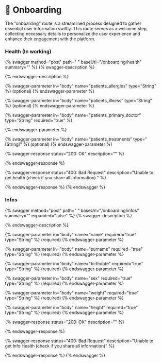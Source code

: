 # 📃 Onboarding

The "onboarding" route is a streamlined process designed to gather essential user information swiftly. This route serves as a welcome step, collecting necessary details to personalize the user experience and enhance their engagement with the platform.





### Health (In working)

{% swagger method="post" path=" " baseUrl="/onboarding/health" summary="" %}
{% swagger-description %}

{% endswagger-description %}

{% swagger-parameter in="body" name="patients_allergies" type="String" %}
(optional)
{% endswagger-parameter %}

{% swagger-parameter in="body" name="patients_illness" type="String" %}
(optional)
{% endswagger-parameter %}

{% swagger-parameter in="body" name="patients_primary_doctor" type="String" required="true" %}

{% endswagger-parameter %}

{% swagger-parameter in="body" name="patients_treatments" type="[String]" %}
(optional)
{% endswagger-parameter %}

{% swagger-response status="200: OK" description="" %}

{% endswagger-response %}

{% swagger-response status="400: Bad Request" description="Unable to get health (check if you share all information) " %}

{% endswagger-response %}
{% endswagger %}

### Infos

{% swagger method="post" path=" " baseUrl="/onboarding/infos" summary="" expanded="false" %}
{% swagger-description %}

{% endswagger-description %}

{% swagger-parameter in="body" name="name" required="true" type="String" %}
(required)
{% endswagger-parameter %}

{% swagger-parameter in="body" name="surname" required="true" type="String" %}
(required)
{% endswagger-parameter %}

{% swagger-parameter in="body" name="birthdate" required="true" type="String" %}
(required)
{% endswagger-parameter %}

{% swagger-parameter in="body" name="sex" required="true" type="String" %}
(required)
{% endswagger-parameter %}

{% swagger-parameter in="body" name="weight" required="true" type="String" %}
(required)
{% endswagger-parameter %}

{% swagger-parameter in="body" name="height" required="true" type="String" %}
(required)
{% endswagger-parameter %}

{% swagger-response status="200: OK" description="" %}

{% endswagger-response %}

{% swagger-response status="400: Bad Request" description="Unable to get Info Health (check if you share all information)" %}

{% endswagger-response %}
{% endswagger %}

